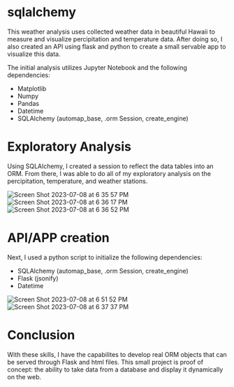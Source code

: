 # sqlalchemy
This weather analysis uses collected weather data in beautiful Hawaii to measure and visualize percipitation and temperature data. After doing so, I also created an API using flask and python to create a small servable app to visualize this data.

The initial analysis utilizes Jupyter Notebook and the following dependencies:
- Matplotlib
- Numpy
- Pandas
- Datetime
- SQLAlchemy (automap_base, .orm Session, create_engine)

# Exploratory Analysis
Using SQLAlchemy, I created a session to reflect the data tables into an ORM. From there, I was able to do all of my exploratory analysis on the percipitation, temperature, and weather stations. 

![Screen Shot 2023-07-08 at 6 35 57 PM](https://github.com/Phil-Mart/sqlalchemy/assets/120279988/985ce438-9d69-457e-ae57-67bc82178248)
![Screen Shot 2023-07-08 at 6 36 17 PM](https://github.com/Phil-Mart/sqlalchemy/assets/120279988/4e27df99-7db5-408b-b0b5-aa7bce9917be)
![Screen Shot 2023-07-08 at 6 36 52 PM](https://github.com/Phil-Mart/sqlalchemy/assets/120279988/0396f410-7125-4477-8b75-a22677adb145)



# API/APP creation
Next, I used a python script to initialize the following dependencies:
- SQLAlchemy (automap_base, .orm Session, create_engine)
- Flask (jsonify)
- Datetime

 
![Screen Shot 2023-07-08 at 6 51 52 PM](https://github.com/Phil-Mart/sqlalchemy/assets/120279988/d48456c4-3c58-40fe-bbb7-5f8d28a6f53c)
![Screen Shot 2023-07-08 at 6 37 37 PM](https://github.com/Phil-Mart/sqlalchemy/assets/120279988/dfd947be-3181-47ab-b4cd-9c07e2b279ce)


# Conclusion
With these skills, I have the capabilites to develop real ORM objects that can be served through Flask and html files. This small project is proof of concept: the ability to take data from a database and display it dynamically on the web. 
